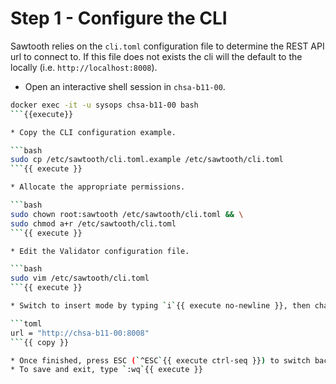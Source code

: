 # Step 1 - Configure the CLI

Sawtooth relies on the `cli.toml` configuration file to determine the REST API url to connect to.
If this file does not exists the cli will the default to the locally (i.e. `http://localhost:8008`).

* Open an interactive shell session in `chsa-b11-00`.

```bash
docker exec -it -u sysops chsa-b11-00 bash
```{{execute}}

* Copy the CLI configuration example.

```bash
sudo cp /etc/sawtooth/cli.toml.example /etc/sawtooth/cli.toml
```{{ execute }}

* Allocate the appropriate permissions.

```bash
sudo chown root:sawtooth /etc/sawtooth/cli.toml && \
sudo chmod a+r /etc/sawtooth/cli.toml
```{{ execute }}

* Edit the Validator configuration file.

```bash
sudo vim /etc/sawtooth/cli.toml
```{{ execute }}

* Switch to insert mode by typing `i`{{ execute no-newline }}, then change the values as described below.

```toml
url = "http://chsa-b11-00:8008"
```{{ copy }}

* Once finished, press ESC (`^ESC`{{ execute ctrl-seq }}) to switch back to normal mode
* To save and exit, type `:wq`{{ execute }}